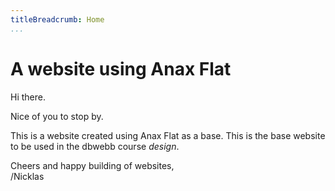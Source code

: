 ```yaml
---
titleBreadcrumb: Home
...
```

A website using Anax Flat
===============================

Hi there.

Nice of you to stop by.

This is a website created using Anax Flat as a base. This is the base website to be used in the dbwebb course *design*.

Cheers and happy building of websites,  
/Nicklas
